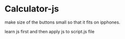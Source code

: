 # Calculator-js

make size of the buttons small so that it fits on ipphones.

learn js first and then apply js to script.js file
